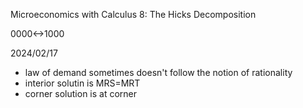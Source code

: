 
Microeconomics with Calculus 8: The Hicks Decomposition

0000<->1000

2024/02/17

- law of demand sometimes doesn't follow the notion of rationality
- interior solutin is MRS=MRT
- corner solution is at corner
